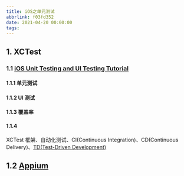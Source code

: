 ```yaml
---
title: iOS之单元测试
abbrlink: f03fd352
date: 2021-04-20 00:00:00
tags:
---
```


## 1. XCTest

### 1.1 [iOS Unit Testing and UI Testing Tutorial](https://www.raywenderlich.com/960290-ios-unit-testing-and-ui-testing-tutorial)

#### 1.1.1 单元测试

#### 1.1.2 UI 测试

#### 1.1.3 覆盖率

#### 1.1.4

XCTest 框架、自动化测试、CI(Continuous Integration)、CD(Continuous Delivery)、[TD(Test-Driven Development)](https://qualitycoding.org/tdd-sample-archives/)

## 1.2 [Appium](http://appium.io/docs/en/about-appium/getting-started/?lang=zh)
